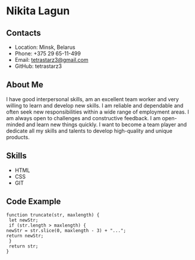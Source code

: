 # Nikita Lagun
 ## Contacts
 * Location: Minsk, Belarus
 * Phone: +375 29 65-11-499
 * Email: tetrastarz3@gmail.com
 * GitHub: tetrastarz3
 ## About Me
 I have good interpersonal skills, am an excellent team worker and very willing to learn and develop new skills. I am reliable and dependable and often seek new responsibilities within   a wide range of employment areas. I am always open to challenges and constructive feedback. I am open-minded and learn new things quickly. I want to become a team player and dedicate   all my skills and talents to develop high-quality and unique products.
  ## Skills
 * HTML
 * CSS
 * GIT
 ## Code Example
 ```
 function truncate(str, maxlength) {
  let newStr;
  if (str.length > maxlength) {
 newStr = str.slice(0, maxlength - 3) + "...";
 return newStr;
  }
  return str;
 }
 ```